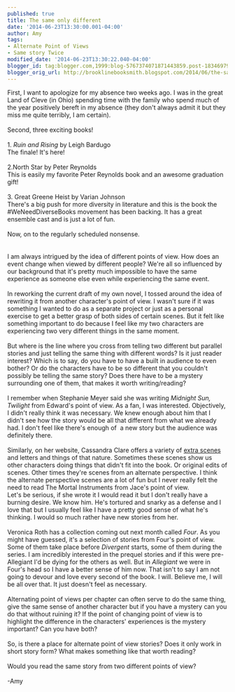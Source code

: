 ```yaml
---
published: true
title: The same only different
date: '2014-06-23T13:30:00.001-04:00'
author: Amy
tags:
- Alternate Point of Views
- Same story Twice
modified_date: '2014-06-23T13:30:22.040-04:00'
blogger_id: tag:blogger.com,1999:blog-5767374071871443859.post-1834697941519980036
blogger_orig_url: http://brooklinebooksmith.blogspot.com/2014/06/the-same-only-different.html
---
```


First, I want to apologize for my absence two weeks ago. I was in the great Land of Cleve (in Ohio) spending time with the family who spend much of the year positively bereft in my absence (they don't always admit it but they miss me quite terribly, I am certain). <br /><br />Second, three exciting books!<br /><br />1.<i> Ruin and Rising</i> by Leigh Bardugo<br />The finale! It's here!<br /><br />2.North Star by Peter Reynolds<br />This is easily my favorite Peter Reynolds book and an awesome graduation gift!<br /><br />3. Great Greene Heist by Varian Johnson<br />There's a big push for more diversity in literature and this is the book the #WeNeedDiverseBooks movement has been backing. It has a great ensemble cast and is just a lot of fun.<br /><br />Now, on to the regularly scheduled nonsense.<br /><br /><br />I am always intrigued by the idea of different points of view. How does an event change when viewed by different people? We're all so influenced by our background that it's pretty much impossible to have the same experience as someone else even while experiencing the same event.<br /><br />In reworking the current draft of my own novel, I tossed around the idea of rewriting it from another character's point of view. I wasn't sure if it was something I wanted to do as a separate project or just as a personal exercise to get a better grasp of both sides of certain scenes. But it felt like something important to do because I feel like my two characters are experiencing two very different things in the same moment. <br /><br />But where is the line where you cross from telling two different but parallel stories and just telling the same thing with different words? Is it just reader interest? Which is to say, do you have to have a built in audience to even bother? Or do the characters have to be so different that you couldn't possibly be telling the same story? Does there have to be a mystery surrounding one of them, that makes it worth writing/reading?<br /><br />I remember when Stephanie Meyer said she was writing <i>Midnight Sun, Twilight</i> from Edward's point of view. As a fan, I was interested. Objectively, I didn't really think it was necessary. We knew enough about him that I didn't see how the story would be all that different from what we already had. I don't feel like there's enough of&nbsp; a new story but the audience was definitely there.<br /><br />Similarly, on her website, Cassandra Clare offers a variety of <a href="http://www.cassandraclare.com/my-writing/excerpts-extras/">extra scenes</a> and letters and things of that nature. Sometimes these scenes show us other characters doing things that didn't fit into the book. Or original edits of scenes. Other times they're scenes from an alternate perspective. I think the alternate perspective scenes are a lot of fun but I never really felt the need to read The Mortal Instruments from Jace's point of view. <br />Let's be serious, if she wrote it I would read it but I don't really have a burning desire. We know him. He's tortured and snarky as a defense and I love that but I usually feel like I have a pretty good sense of what he's thinking. I would so much rather have new stories from her.<br /><br />Veronica Roth has a collection coming out next month called <i>Four</i>. As you might have guessed, it's a selection of stories from Four's point of view. Some of them take place before <i>Divergent</i> starts, some of them during the series. I am incredibly interested in the prequel stories and if this were pre-Allegiant I'd be dying for the others as well. But in <i>Allegiant</i> we were in Four's head so I have a better sense of him now. That isn't to say I am not going to devour and love every second of the book. I will. Believe me, I will be all over that. It just doesn't feel as necessary.<br /><br />Alternating point of views per chapter can often serve to do the same thing, give the same sense of another character but if you have a mystery can you do that without ruining it? If the point of changing point of view is to highlight the difference in the characters' experiences is the mystery important? Can you have both? <br /><br />So, is there a place for alternate point of view stories? Does it only work in short story form? What makes something like that worth reading? <br /><br />Would you read the same story from two different points of view?<br /><br />-Amy